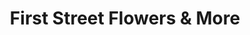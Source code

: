 ---
title: "First Street Flowers & More"
url: /collingwood/first-street-flowers-and-more/
shop: florist
---